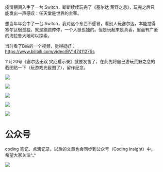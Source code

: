 疫情期间入手了一台 Switch，断断续续玩完了《塞尔达 荒野之息》，玩完之后只能发出一声感叹：任天堂是世界的主宰。

想当年年会中了一台 Switch，我对这个东西不感冒，看别人玩塞尔达，本能觉得塞尔达很孤独，就是跑跑停停，一个人挺孤独的。但是玩起来是真香，里面有广袤的海拉鲁大地可以探索。

当时看了B站的一个视频，觉得挺好：https://www.bilibili.com/video/BV14741127Ss

11月20号《塞尔达无双 灾厄启示录》就要发售了，在此先将自己游玩荒野之息的截图贴一下（玩游戏光截图了），留作纪念。

![](http://yano.oss-cn-beijing.aliyuncs.com/2020-11-08-144611.jpg)

![](http://yano.oss-cn-beijing.aliyuncs.com/2020-11-08-144650.jpg)

![](http://yano.oss-cn-beijing.aliyuncs.com/2020-11-08-144724.jpg)

![](http://yano.oss-cn-beijing.aliyuncs.com/2020-11-08-144739.jpg)

![](http://yano.oss-cn-beijing.aliyuncs.com/2020-11-08-143959.jpg)

# 公众号

coding 笔记、点滴记录，以后的文章也会同步到公众号（Coding Insight）中，希望大家关注^_^

![](http://yano.oss-cn-beijing.aliyuncs.com/2019-07-29-qrcode_for_gh_a26ce4572791_258.jpg)
